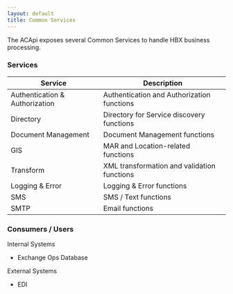 ```yaml
---
layout: default
title: Common Services
---
```


The ACApi exposes several Common Services to handle HBX business processing.

### Services

| Service	| Description |
| --------- | ----------- |
| Authentication & Authorization | Authentication and Authorization functions |
| Directory	| Directory for Service discovery functions |
| Document Management	| Document Management functions |
| GIS	| MAR and Location-related functions |
| Transform	| XML transformation and validation functions |
| Logging & Error	| Logging & Error functions |
| SMS	| SMS / Text functions |
| SMTP	| Email functions |

### Consumers / Users

Internal Systems
- Exchange Ops Database

External Systems
- EDI

